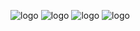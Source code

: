 ![logo](https://cdn.discordapp.com/attachments/1176760844495888384/1260500523841228871/image.png?ex=668f8c17&is=668e3a97&hm=881bb8a388a99927b4fbff640c38fae37d11b05ed724e578b78d84168684fd31&)
![logo](https://cdn.discordapp.com/attachments/1176760844495888384/1260500524302864444/image.png?ex=668f8c17&is=668e3a97&hm=1b3b33fa59be923336c19fd65f01e7a1efbfd122ac26c25773035be122d97a0c&)
![logo](https://cdn.discordapp.com/attachments/1176760844495888384/1260500524625821797/image.png?ex=668f8c18&is=668e3a98&hm=463cc6f20545c1db2d33fca8c127ec4dc853dfe641e825da36615343b9d71d68&)
![logo](https://cdn.discordapp.com/attachments/1176760844495888384/1260500524919164980/image.png?ex=668f8c18&is=668e3a98&hm=f8bc156e0eee95ebb26262791cb5b9c49c0b24ef2a9b6b2ba09f348136b758d9&)
